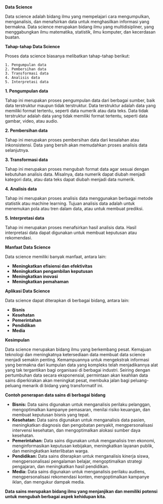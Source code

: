 **Data Science**

Data science adalah bidang ilmu yang mempelajari cara mengumpulkan, menganalisis, dan menafsirkan data untuk menghasilkan informasi yang bermakna. Data science merupakan bidang ilmu yang multidisipliner, yang menggabungkan ilmu matematika, statistik, ilmu komputer, dan kecerdasan buatan.

**Tahap-tahap Data Science**

Proses data science biasanya melibatkan tahap-tahap berikut:

```
1. Pengumpulan data
2. Pembersihan data
3. Transformasi data
4. Analisis data
5. Interpretasi data
```

**1. Pengumpulan data**

Tahap ini merupakan proses pengumpulan data dari berbagai sumber, baik data terstruktur maupun tidak terstruktur. Data terstruktur adalah data yang memiliki format tertentu, seperti data numerik atau data teks. Data tidak terstruktur adalah data yang tidak memiliki format tertentu, seperti data gambar, video, atau audio.

**2. Pembersihan data**

Tahap ini merupakan proses pembersihan data dari kesalahan atau inkonsistensi. Data yang bersih akan memudahkan proses analisis data selanjutnya.

**3. Transformasi data**

Tahap ini merupakan proses mengubah format data agar sesuai dengan kebutuhan analisis data. Misalnya, data numerik dapat diubah menjadi kategori data, atau data teks dapat diubah menjadi data numerik.

**4. Analisis data**

Tahap ini merupakan proses analisis data menggunakan berbagai metode statistik atau machine learning. Tujuan analisis data adalah untuk menemukan pola atau tren dalam data, atau untuk membuat prediksi.

**5. Interpretasi data**

Tahap ini merupakan proses menafsirkan hasil analisis data. Hasil interpretasi data dapat digunakan untuk membuat keputusan atau rekomendasi.

**Manfaat Data Science**

Data science memiliki banyak manfaat, antara lain:

* **Meningkatkan efisiensi dan efektivitas**
* **Meningkatkan pengambilan keputusan**
* **Meningkatkan inovasi**
* **Meningkatkan pemahaman**

**Aplikasi Data Science**

Data science dapat diterapkan di berbagai bidang, antara lain:

* **Bisnis**
* **Kesehatan**
* **Pemerintahan**
* **Pendidikan**
* **Media**

**Kesimpulan**

Data science merupakan bidang ilmu yang berkembang pesat. Kemajuan teknologi dan meningkatnya ketersediaan data membuat data science menjadi semakin penting. Kemampuannya untuk mengekstrak informasi yang bermakna dari kumpulan data yang kompleks telah menjadikannya alat yang tak tergantikan bagi organisasi di berbagai industri. Seiring dengan pertumbuhan data secara eksponensial, permintaan akan keahlian data sains diperkirakan akan meningkat pesat, membuka jalan bagi peluang-peluang menarik di bidang yang transformatif ini.

**Contoh penerapan data sains di berbagai bidang**

* **Bisnis:** Data sains digunakan untuk menganalisis perilaku pelanggan, mengoptimalkan kampanye pemasaran, menilai risiko keuangan, dan membuat keputusan bisnis yang tepat.
* **Kesehatan:** Data sains digunakan untuk menganalisis data pasien, meningkatkan diagnosis dan pengobatan penyakit, mengpersonalisasi intervensi kesehatan, dan mengoptimalkan alokasi sumber daya kesehatan.
* **Pemerintahan:** Data sains digunakan untuk menganalisis tren ekonomi, menginformasikan keputusan kebijakan, meningkatkan layanan publik, dan meningkatkan keterlibatan warga.
* **Pendidikan:** Data sains diterapkan untuk menganalisis kinerja siswa, mengpersonalisasi pengalaman belajar, mengoptimalkan strategi pengajaran, dan meningkatkan hasil pendidikan.
* **Media:** Data sains digunakan untuk menganalisis perilaku audiens, mengpersonalisasi rekomendasi konten, mengoptimalkan kampanye iklan, dan mengukur dampak media.

**Data sains merupakan bidang ilmu yang menjanjikan dan memiliki potensi untuk mengubah berbagai aspek kehidupan kita.**
